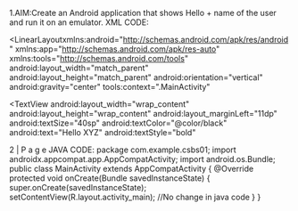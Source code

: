 1.AIM:Create an Android application that shows Hello + name of the user and run it
on an emulator.
XML CODE:
<?xml version="1.0" encoding="utf-8"?>
<LinearLayoutxmlns:android="http://schemas.android.com/apk/res/android"
xmlns:app="http://schemas.android.com/apk/res-auto"
xmlns:tools="http://schemas.android.com/tools"
android:layout_width="match_parent"
android:layout_height="match_parent"
android:orientation="vertical"
android:gravity="center"
tools:context=".MainActivity"
>
<TextView
android:layout_width="wrap_content"
android:layout_height="wrap_content"
android:layout_marginLeft="11dp"
android:textSize="40sp"
android:textColor="@color/black"
android:text="Hello XYZ"
android:textStyle="bold"
>
</TextView>
</LinearLayout>
2 | P a g e
JAVA CODE:
package com.example.csbs01;
import androidx.appcompat.app.AppCompatActivity;
import android.os.Bundle;
public class MainActivity extends AppCompatActivity {
 @Override
 protected void onCreate(Bundle savedInstanceState) {
super.onCreate(savedInstanceState);
 setContentView(R.layout.activity_main);
 //No change in java code
 }
}
